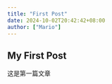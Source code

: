 ```yaml
---
title: "First Post"
date: 2024-10-02T20:42:42+08:00
author: ["Mario"]
---
```


## My First Post
这是第一篇文章